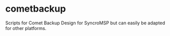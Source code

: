 # cometbackup
Scripts for  Comet Backup
Design for SyncroMSP but can easily be adapted for other platforms.
